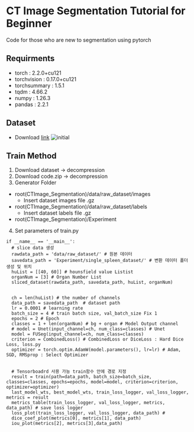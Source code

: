 # CT Image Segmentation Tutorial for Beginner
Code for those who are new to segmentation using pytorch

## Requirments
- torch : 2.2.0+cu121
- torchvision : 0.17.0+cu121
- torchsummary : 1.5.1
- tqdm : 4.66.2
- numpy : 1.26.3
- pandas : 2.2.1

## Dataset
- Download [link](https://zenodo.org/records/7860267)
![initial](https://rumc-gcorg-p-public.s3.amazonaws.com/i/2022/03/29/20220309-FLARE22-Pictures-2.png)

## Train Method
1. Download dataset -> decompression
2. Download code.zip -> decompression
3. Generator Folder
- root(CTImage_Segmentation)/data/raw_dataset/images
  - Insert dataset images file .gz
- root(CTImage_Segmentation)/data/raw_dataset/labels
  - Insert dataset labels file .gz
- root(CTImage_Segmentation)/Experiment
4. Set parameters of train.py
  ```
if __name__ == '__main__':
    # slice data 생성
    rawdata_path = 'data/raw_dataset/' # 원본 데이터
    savedata_path = 'Experiment/single_spleen_dataset/' # 변환 데이터 폴더 생성 및 위치
    huList = [[40, 60]] # hounsfield value Listist
    organNum = [3] # Organ Number List
    sliced_dataset(rawdata_path, savedata_path, huList, organNum)


    ch = len(huList) # the number of channels
    data_path = savedata_path  # dataset path
    lr = 0.0001 # learning rate
    batch_size = 4 # train batch size, val_batch_size Fix 1
    epochs = 2 # Epoch
    classes = 1 + len(organNum) # bg + organ # Model Output channel
    # model = Unet(input_channel=ch, num_class=classes) # Unet
    model = FUSeg(input_channel=ch, num_class=classes)
    criterion = CombinedLoss() # CombinedLoss or DiceLoss : Hard Dice Loss, loss.py
    optimizer = torch.optim.AdamW(model.parameters(), lr=lr) # Adam, SGD, RMSprop : Select Optimizer


    # Tensorboadrd 사용 가능 train함수 안에 경로 지정
    result = train(path=data_path, batch_size=batch_size, classes=classes, epochs=epochs, model=model, criterion=criterion, optimizer=optimizer)
    last_model_wts, best_model_wts, train_loss_logger, val_loss_logger, metrics = result
    metrics_table(train_loss_logger, val_loss_logger, metrics, data_path) # save loss logger
    loss_plot(train_loss_logger, val_loss_logger, data_path) #
    dice_coef_plot(metrics[0], metrics[1], data_path)
    iou_plot(metrics[2], metrics[3],data_path)
  ```
